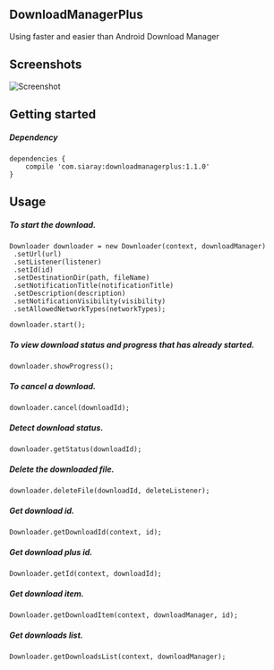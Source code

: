 ## DownloadManagerPlus

Using faster and easier than Android Download Manager

## Screenshots

![Screenshot](https://gifyu.com/images/out20c239.gif)

## Getting started

##### Dependency

    dependencies {
        compile 'com.siaray:downloadmanagerplus:1.1.0'
    }

## Usage

##### To start the download.

    Downloader downloader = new Downloader(context, downloadManager)
     .setUrl(url)
     .setListener(listener)
     .setId(id)
     .setDestinationDir(path, fileName)
     .setNotificationTitle(notificationTitle)
     .setDescription(description)
     .setNotificationVisibility(visibility)
     .setAllowedNetworkTypes(networkTypes);
     
    downloader.start();

##### To view download status and progress that has already started.

    downloader.showProgress();

##### To cancel a download.

    downloader.cancel(downloadId);

##### Detect download status.

    downloader.getStatus(downloadId);

##### Delete the downloaded file.

    downloader.deleteFile(downloadId, deleteListener);

##### Get download id.

    Downloader.getDownloadId(context, id);

##### Get download plus id.

    Downloader.getId(context, downloadId);

##### Get download item.

    Downloader.getDownloadItem(context, downloadManager, id);

##### Get downloads list.

    Downloader.getDownloadsList(context, downloadManager);

